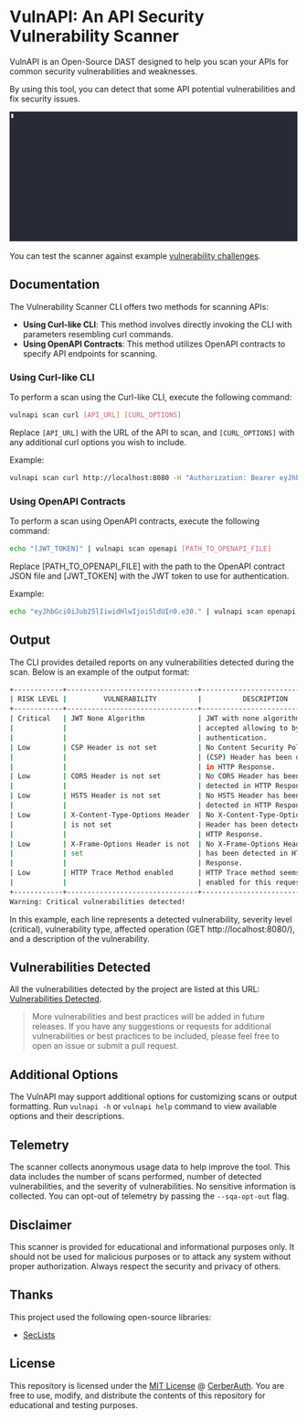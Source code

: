 # VulnAPI: An API Security Vulnerability Scanner

VulnAPI is an Open-Source DAST designed to help you scan your APIs for common security vulnerabilities and weaknesses.

By using this tool, you can detect that some API potential vulnerabilities and fix security issues.

![Demo](demo.gif)

You can test the scanner against example [vulnerability challenges](https://github.com/cerberauth/api-vulns-challenges).

## Documentation

The Vulnerability Scanner CLI offers two methods for scanning APIs:
* **Using Curl-like CLI**: This method involves directly invoking the CLI with parameters resembling curl commands.
* **Using OpenAPI Contracts**: This method utilizes OpenAPI contracts to specify API endpoints for scanning.

### Using Curl-like CLI

To perform a scan using the Curl-like CLI, execute the following command:

```bash
vulnapi scan curl [API_URL] [CURL_OPTIONS]
```

Replace `[API_URL]` with the URL of the API to scan, and `[CURL_OPTIONS]` with any additional curl options you wish to include.

Example:

```bash
vulnapi scan curl http://localhost:8080 -H "Authorization: Bearer eyJhbGciOiJub25lIiwidHlwIjoiSldUIn0.eyJzdWIiOiIxMjM0NTY3ODkwIiwiaWF0IjoxNTE2MjM5MDIyfQ."
```

### Using OpenAPI Contracts

To perform a scan using OpenAPI contracts, execute the following command:

```bash
echo "[JWT_TOKEN]" | vulnapi scan openapi [PATH_TO_OPENAPI_FILE]
```

Replace [PATH_TO_OPENAPI_FILE] with the path to the OpenAPI contract JSON file and [JWT_TOKEN] with the JWT token to use for authentication.

Example:

```bash
echo "eyJhbGciOiJub25lIiwidHlwIjoiSldUIn0.e30." | vulnapi scan openapi ./test/stub/simple_http_bearer_jwt.openapi.json
```

## Output

The CLI provides detailed reports on any vulnerabilities detected during the scan. Below is an example of the output format:

```bash
+------------+--------------------------------+--------------------------------+----------------------------+
| RISK LEVEL |         VULNERABILITY          |          DESCRIPTION           |         OPERATION          |
+------------+--------------------------------+--------------------------------+----------------------------+
| Critical   | JWT None Algorithm             | JWT with none algorithm is     | GET http://localhost:8080/ |
|            |                                | accepted allowing to bypass    |                            |
|            |                                | authentication.                |                            |
| Low        | CSP Header is not set          | No Content Security Policy     | GET http://localhost:8080/ |
|            |                                | (CSP) Header has been detected |                            |
|            |                                | in HTTP Response.              |                            |
| Low        | CORS Header is not set         | No CORS Header has been        | GET http://localhost:8080/ |
|            |                                | detected in HTTP Response.     |                            |
| Low        | HSTS Header is not set         | No HSTS Header has been        | GET http://localhost:8080/ |
|            |                                | detected in HTTP Response.     |                            |
| Low        | X-Content-Type-Options Header  | No X-Content-Type-Options      | GET http://localhost:8080/ |
|            | is not set                     | Header has been detected in    |                            |
|            |                                | HTTP Response.                 |                            |
| Low        | X-Frame-Options Header is not  | No X-Frame-Options Header      | GET http://localhost:8080/ |
|            | set                            | has been detected in HTTP      |                            |
|            |                                | Response.                      |                            |
| Low        | HTTP Trace Method enabled      | HTTP Trace method seems        | GET http://localhost:8080/ |
|            |                                | enabled for this request.      |                            |
+------------+--------------------------------+--------------------------------+----------------------------+
Warning: Critical vulnerabilities detected!
```

In this example, each line represents a detected vulnerability, severity level (critical), vulnerability type, affected operation (GET http://localhost:8080/), and a description of the vulnerability.

## Vulnerabilities Detected

All the vulnerabilities detected by the project are listed at this URL: [Vulnerabilities Detected](https://vulnapi.cerberauth.com/docs/vulnerabilities/?utm_source=github&utm_medium=readme).

> More vulnerabilities and best practices will be added in future releases. If you have any suggestions or requests for additional vulnerabilities or best practices to be included, please feel free to open an issue or submit a pull request.

## Additional Options

The VulnAPI may support additional options for customizing scans or output formatting. Run `vulnapi -h` or `vulnapi help` command to view available options and their descriptions.

## Telemetry

The scanner collects anonymous usage data to help improve the tool. This data includes the number of scans performed, number of detected vulnerabilities, and the severity of vulnerabilities. No sensitive information is collected. You can opt-out of telemetry by passing the `--sqa-opt-out` flag.

## Disclaimer

This scanner is provided for educational and informational purposes only. It should not be used for malicious purposes or to attack any system without proper authorization. Always respect the security and privacy of others.

## Thanks

This project used the following open-source libraries:
* [SecLists](https://github.com/danielmiessler/SecLists)

## License

This repository is licensed under the [MIT License](https://github.com/cerberauth/vulnapi/blob/main/LICENSE) @ [CerberAuth](https://www.cerberauth.com/). You are free to use, modify, and distribute the contents of this repository for educational and testing purposes.
